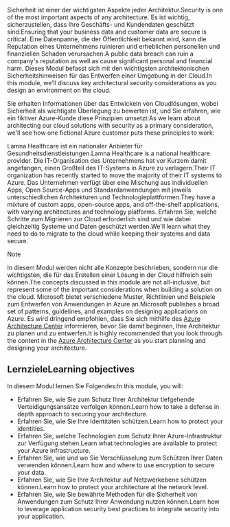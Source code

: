 <span data-ttu-id="fdf04-101">Sicherheit ist einer der wichtigsten Aspekte jeder Architektur.</span><span class="sxs-lookup"><span data-stu-id="fdf04-101">Security is one of the most important aspects of any architecture.</span></span> <span data-ttu-id="fdf04-102">Es ist wichtig, sicherzustellen, dass Ihre Geschäfts- und Kundendaten geschützt sind.</span><span class="sxs-lookup"><span data-stu-id="fdf04-102">Ensuring that your business data and customer data are secure is critical.</span></span> <span data-ttu-id="fdf04-103">Eine Datenpanne, die der Öffentlichkeit bekannt wird, kann die Reputation eines Unternehmens ruinieren und erheblichen personellen und finanziellen Schaden verursachen.</span><span class="sxs-lookup"><span data-stu-id="fdf04-103">A public data breach can ruin a company's reputation as well as cause significant personal and financial harm.</span></span> <span data-ttu-id="fdf04-104">Dieses Modul befasst sich mit den wichtigsten architektonischen Sicherheitshinweisen für das Entwerfen einer Umgebung in der Cloud.</span><span class="sxs-lookup"><span data-stu-id="fdf04-104">In this module, we’ll discuss key architectural security considerations as you design an environment on the cloud.</span></span>

<span data-ttu-id="fdf04-105">Sie erhalten Informationen über das Entwickeln von Cloudlösungen, wobei Sicherheit als wichtigste Überlegung zu bewerten ist, und Sie erfahren, wie ein fiktiver Azure-Kunde diese Prinzipien umsetzt:</span><span class="sxs-lookup"><span data-stu-id="fdf04-105">As we learn about architecting our cloud solutions with security as a primary consideration, we'll see how one fictional Azure customer puts these principles to work:</span></span>

<span data-ttu-id="fdf04-106">Lamna Healthcare ist ein nationaler Anbieter für Gesundheitsdienstleistungen.</span><span class="sxs-lookup"><span data-stu-id="fdf04-106">Lamna Healthcare is a national healthcare provider.</span></span> <span data-ttu-id="fdf04-107">Die IT-Organisation des Unternehmens hat vor Kurzem damit angefangen, einen Großteil des IT-Systems in Azure zu verlagern.</span><span class="sxs-lookup"><span data-stu-id="fdf04-107">Their IT organization has recently started to move the majority of their IT systems to Azure.</span></span> <span data-ttu-id="fdf04-108">Das Unternehmen verfügt über eine Mischung aus individuellen Apps, Open Source-Apps und Standardanwendungen mit jeweils unterschiedlichen Architekturen und Technologieplattformen.</span><span class="sxs-lookup"><span data-stu-id="fdf04-108">They have a mixture of custom apps, open-source apps, and off-the-shelf applications, with varying architectures and technology platforms.</span></span> <span data-ttu-id="fdf04-109">Erfahren Sie, welche Schritte zum Migrieren zur Cloud erforderlich sind und wie dabei gleichzeitig Systeme und Daten geschützt werden.</span><span class="sxs-lookup"><span data-stu-id="fdf04-109">We'll learn what they need to do to migrate to the cloud while keeping their systems and data secure.</span></span>

> [!NOTE]
> <span data-ttu-id="fdf04-110">In diesem Modul werden nicht alle Konzepte beschrieben, sondern nur die wichtigsten, die für das Erstellen einer Lösung in der Cloud hilfreich sein können.</span><span class="sxs-lookup"><span data-stu-id="fdf04-110">The concepts discussed in this module are not all-inclusive, but represent some of the important considerations when building a solution on the cloud.</span></span> <span data-ttu-id="fdf04-111">Microsoft bietet verschiedene Muster, Richtlinien und Beispiele zum Entwerfen von Anwendungen in Azure an.</span><span class="sxs-lookup"><span data-stu-id="fdf04-111">Microsoft publishes a broad set of patterns, guidelines, and examples on designing applications on Azure.</span></span> <span data-ttu-id="fdf04-112">Es wird dringend empfohlen, dass Sie sich mithilfe des [Azure Architecture Center](https://docs.microsoft.com/azure/architecture/) informieren, bevor Sie damit beginnen, Ihre Architektur zu planen und zu entwerfen.</span><span class="sxs-lookup"><span data-stu-id="fdf04-112">It is highly recommended that you look through the content in the [Azure Architecture Center](https://docs.microsoft.com/azure/architecture/) as you start planning and designing your architecture.</span></span>

## <a name="learning-objectives"></a><span data-ttu-id="fdf04-113">Lernziele</span><span class="sxs-lookup"><span data-stu-id="fdf04-113">Learning objectives</span></span>

<span data-ttu-id="fdf04-114">In diesem Modul lernen Sie Folgendes:</span><span class="sxs-lookup"><span data-stu-id="fdf04-114">In this module, you will:</span></span>

- <span data-ttu-id="fdf04-115">Erfahren Sie, wie Sie zum Schutz Ihrer Architektur tiefgehende Verteidigungsansätze verfolgen können.</span><span class="sxs-lookup"><span data-stu-id="fdf04-115">Learn how to take a defense in depth approach to securing your architecture.</span></span>
- <span data-ttu-id="fdf04-116">Erfahren Sie, wie Sie Ihre Identitäten schützen.</span><span class="sxs-lookup"><span data-stu-id="fdf04-116">Learn how to protect your identities.</span></span>
- <span data-ttu-id="fdf04-117">Erfahren Sie, welche Technologien zum Schutz Ihrer Azure-Infrastruktur zur Verfügung stehen.</span><span class="sxs-lookup"><span data-stu-id="fdf04-117">Learn what technologies are available to protect your Azure infrastructure.</span></span>
- <span data-ttu-id="fdf04-118">Erfahren Sie, wie und wo Sie Verschlüsselung zum Schützen Ihrer Daten verwenden können.</span><span class="sxs-lookup"><span data-stu-id="fdf04-118">Learn how and where to use encryption to secure your data.</span></span>
- <span data-ttu-id="fdf04-119">Erfahren Sie, wie Sie Ihre Architektur auf Netzwerkebene schützen können.</span><span class="sxs-lookup"><span data-stu-id="fdf04-119">Learn how to protect your architecture at the network level.</span></span>
- <span data-ttu-id="fdf04-120">Erfahren Sie, wie Sie bewährte Methoden für die Sicherheit von Anwendungen zum Schutz Ihrer Anwendung nutzen können.</span><span class="sxs-lookup"><span data-stu-id="fdf04-120">Learn how to leverage application security best practices to integrate security into your application.</span></span>